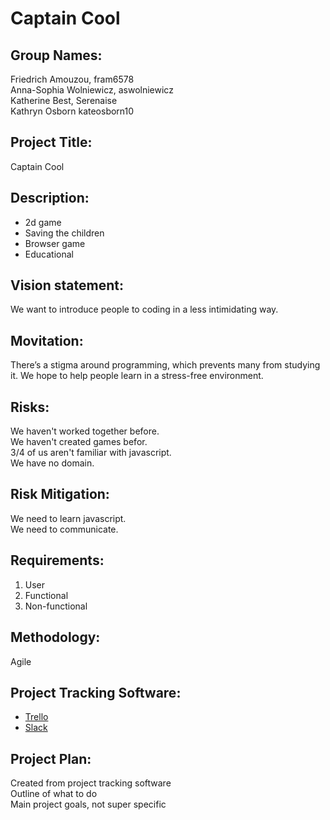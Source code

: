 # Captain Cool  
## Group Names:  
Friedrich Amouzou, fram6578  
Anna-Sophia Wolniewicz, aswolniewicz  
Katherine Best, Serenaise  
Kathryn Osborn kateosborn10 

## Project Title:  
Captain Cool  

## Description:  

* 2d game  
* Saving the children  
* Browser game  
* Educational

## Vision statement:  
We want to introduce people to coding in a less intimidating way.  

## Movitation:  
There’s a stigma around programming, which prevents many from studying it. We hope to help people learn in a stress-free environment.  

## Risks:  
We haven't worked together before.  
We haven't created games befor.  
3/4 of us aren't familiar with javascript.  
We have no domain.  

## Risk Mitigation:  
We need to learn javascript.  
We need to communicate.  

## Requirements:   
1. User  
2. Functional  
3. Non-functional  

## Methodology:  
Agile  

## Project Tracking Software:
* [Trello](https://trello.com/b/rC4w5cus/project-plan)  
* [Slack](www.slack.com)  

## Project Plan:  
Created from project tracking software  
Outline of what to do  
Main project goals, not super specific  

